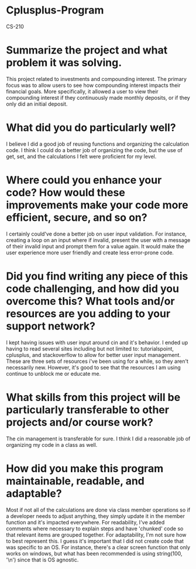 # Cplusplus-Program
CS-210


# Summarize the project and what problem it was solving.
This project related to investments and compounding interest. The primary focus was to allow users to see how compounding interest impacts their financial goals. More specifically, it allowed a user to view their compounding interest if they continuously made monthly deposits, or if they only did an initial deposit.

# What did you do particularly well?
I believe I did a good job of reusing functions and organizing the calculation code. I think I could do a better job of organizing the code, but the use of get, set, and the calculations I felt were proficient for my level.

# Where could you enhance your code? How would these improvements make your code more efficient, secure, and so on?
I certainly could've done a better job on user input validation. For instance, creating a loop on an input where if invalid, present the user with a message of their invalid input and prompt them for a value again. It would make the user experience more user friendly and create less error-prone code.

# Did you find writing any piece of this code challenging, and how did you overcome this? What tools and/or resources are you adding to your support network?
I kept having issues with user input around cin and it's behavior. I ended up having to read several sites including but not limited to: tutorialspoint, cplusplus, and stackoverflow to allow for better user input management. These are three sets of resources i've been using for a while, so they aren't necessarily new. However, it's good to see that the resources I am using continue to unblock me or educate me.

# What skills from this project will be particularly transferable to other projects and/or course work?
The cin management is transferable for sure. I think I did a reasonable job of organizing my code in a class as well.

# How did you make this program maintainable, readable, and adaptable?
Most if not all of the calculations are done via class member operations so if a developer needs to adjust anything, they simply update it in the member function and it's impacted everywhere. For readability, I've added comments where necessary to explain steps and have 'chunked' code so that relevant items are grouped together. For adaptability, I'm not sure how to best represent this. I guess it's important that I did not create code that was specific to an OS. For instance, there's a clear screen function that only works on windows, but what has been recommended is using string(100, '\n') since that is OS agnostic.
